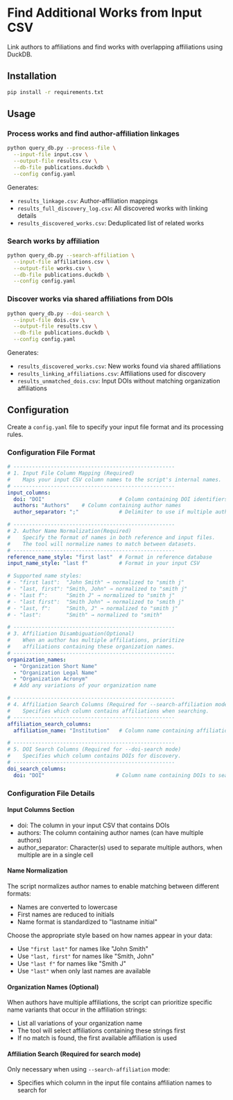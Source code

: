 # Find Additional Works from Input CSV

Link authors to affiliations and find works with overlapping affiliations using DuckDB.

## Installation

```bash
pip install -r requirements.txt
```

## Usage

### Process works and find author-affiliation linkages
```bash
python query_db.py --process-file \
  --input-file input.csv \
  --output-file results.csv \
  --db-file publications.duckdb \
  --config config.yaml
```

Generates:
- `results_linkage.csv`: Author-affiliation mappings
- `results_full_discovery_log.csv`: All discovered works with linking details
- `results_discovered_works.csv`: Deduplicated list of related works

### Search works by affiliation
```bash
python query_db.py --search-affiliation \
  --input-file affiliations.csv \
  --output-file works.csv \
  --db-file publications.duckdb \
  --config config.yaml
```

### Discover works via shared affiliations from DOIs
```bash
python query_db.py --doi-search \
  --input-file dois.csv \
  --output-file results.csv \
  --db-file publications.duckdb \
  --config config.yaml
```

Generates:
- `results_discovered_works.csv`: New works found via shared affiliations
- `results_linking_affiliations.csv`: Affiliations used for discovery
- `results_unmatched_dois.csv`: Input DOIs without matching organization affiliations


## Configuration

Create a `config.yaml` file to specify your input file format and its processing rules.

### Configuration File Format

```yaml
# ----------------------------------------------------
# 1. Input File Column Mapping (Required)
#    Maps your input CSV column names to the script's internal names.
# ----------------------------------------------------
input_columns:
  doi: "DOI"                        # Column containing DOI identifiers
  authors: "Authors"    # Column containing author names
  author_separator: ";"             # Delimiter to use if multiple authors are in one field

# ----------------------------------------------------
# 2. Author Name Normalization(Required)
#    Specify the format of names in both reference and input files.
#    The tool will normalize names to match between datasets.
# ----------------------------------------------------
reference_name_style: "first last"  # Format in reference database
input_name_style: "last f"          # Format in your input CSV

# Supported name styles:
# - "first last":  "John Smith" → normalized to "smith j"
# - "last, first": "Smith, John" → normalized to "smith j"  
# - "last f":      "Smith J" → normalized to "smith j"
# - "last first":  "Smith John" → normalized to "smith j"
# - "last, f":     "Smith, J" → normalized to "smith j"
# - "last":        "Smith" → normalized to "smith"

# ----------------------------------------------------
# 3. Affiliation Disambiguation(Optional)
#    When an author has multiple affiliations, prioritize
#    affiliations containing these organization names.
# ----------------------------------------------------
organization_names:
  - "Organization Short Name"
  - "Organization Legal Name"
  - "Organization Acronym"
  # Add any variations of your organization name

# ----------------------------------------------------
# 4. Affiliation Search Columns (Required for --search-affiliation mode)
#    Specifies which column contains affiliations when searching.
# ----------------------------------------------------
affiliation_search_columns:
  affiliation_name: "Institution"   # Column name containing affiliations to search

# ----------------------------------------------------
# 5. DOI Search Columns (Required for --doi-search mode)
#    Specifies which column contains DOIs for discovery.
# ----------------------------------------------------
doi_search_columns:
  doi: "DOI"                       # Column name containing DOIs to search
```

### Configuration File Details

#### Input Columns Section
- doi: The column in your input CSV that contains DOIs
- authors: The column containing author names (can have multiple authors)
- author_separator: Character(s) used to separate multiple authors, when multiple are in a single cell

#### Name Normalization
The script normalizes author names to enable matching between different formats:
- Names are converted to lowercase
- First names are reduced to initials
- Name format is standardized to "lastname initial"

Choose the appropriate style based on how names appear in your data:
- Use `"first last"` for names like "John Smith"
- Use `"last, first"` for names like "Smith, John"
- Use `"last f"` for names like "Smith J"
- Use `"last"` when only last names are available

#### Organization Names (Optional)
When authors have multiple affiliations, the script can prioritize specific name variants that occur in the affiliation strings:
- List all variations of your organization name
- The tool will select affiliations containing these strings first
- If no match is found, the first available affiliation is used

#### Affiliation Search (Required for search mode)
Only necessary when using `--search-affiliation` mode:
- Specifies which column in the input file contains affiliation names to search for
